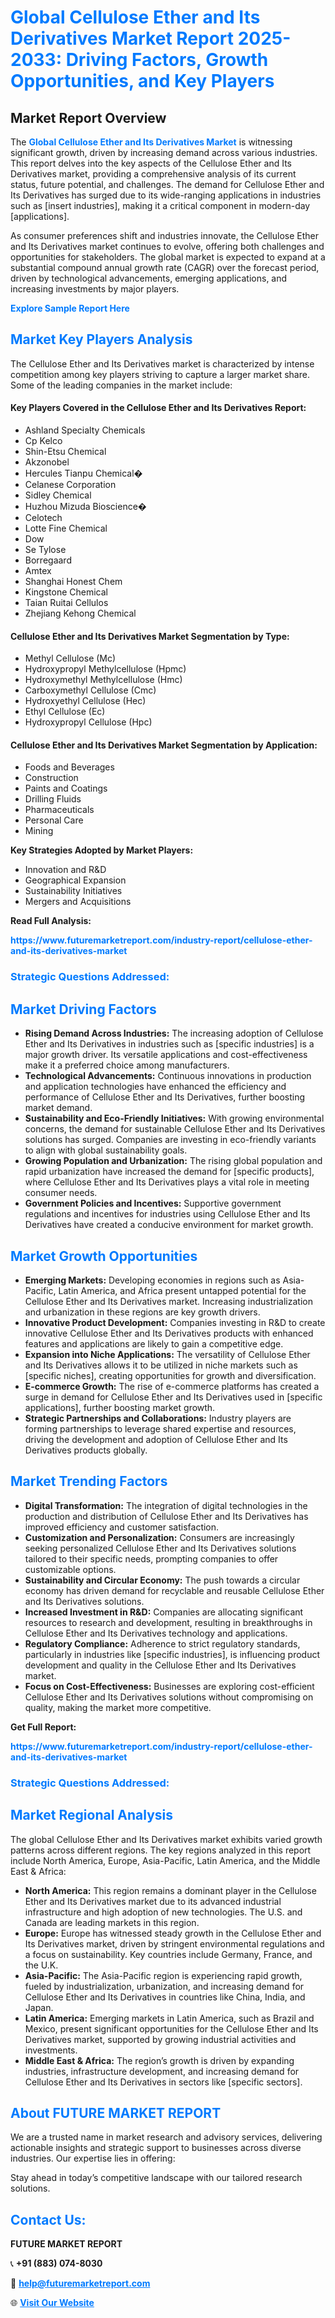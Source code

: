 <h1 style="color: #007BFF;">Global Cellulose Ether and Its Derivatives Market Report 2025-2033: Driving Factors, Growth Opportunities, and Key Players</h1>

<section id="overview">
<h2>Market Report Overview</h2>
<p>The <a href="https://www.futuremarketreport.com/industry-report/cellulose-ether-and-its-derivatives-market" style="color: #007BFF; text-decoration: none;"><strong>Global Cellulose Ether and Its Derivatives Market</strong></a> is witnessing significant growth, driven by increasing demand across various industries. This report delves into the key aspects of the Cellulose Ether and Its Derivatives market, providing a comprehensive analysis of its current status, future potential, and challenges. The demand for Cellulose Ether and Its Derivatives has surged due to its wide-ranging applications in industries such as [insert industries], making it a critical component in modern-day [applications].</p>
<p>As consumer preferences shift and industries innovate, the Cellulose Ether and Its Derivatives market continues to evolve, offering both challenges and opportunities for stakeholders. The global market is expected to expand at a substantial compound annual growth rate (CAGR) over the forecast period, driven by technological advancements, emerging applications, and increasing investments by major players.</p>
</section>

<section id="overview">
<p><a href="https://www.futuremarketreport.com/request-sample/reportId=31294" style="color: #007BFF; text-decoration: none;"><strong>Explore Sample Report Here</strong></a></p>
</section>

<section id="key-players">
<h2 style="color: #007BFF;">Market Key Players Analysis</h2>
<p>The Cellulose Ether and Its Derivatives market is characterized by intense competition among key players striving to capture a larger market share. Some of the leading companies in the market include:</p>
<h4>Key Players Covered in the Cellulose Ether and Its Derivatives Report:</h4>
<ul><li>Ashland Specialty Chemicals</li><li>Cp Kelco</li><li>Shin-Etsu Chemical</li><li>Akzonobel</li><li>Hercules Tianpu Chemical�</li><li>Celanese Corporation</li><li>Sidley Chemical</li><li>Huzhou Mizuda Bioscience�</li><li>Celotech</li><li>Lotte Fine Chemical</li><li>Dow</li><li>Se Tylose</li><li>Borregaard</li><li>Amtex</li><li>Shanghai Honest Chem</li><li>Kingstone Chemical</li><li>Taian Ruitai Cellulos</li><li>Zhejiang Kehong Chemical</li></ul>
<h4>Cellulose Ether and Its Derivatives Market Segmentation by Type:</h4>
<ul><li>Methyl Cellulose (Mc)</li><li>Hydroxypropyl Methylcellulose (Hpmc)</li><li>Hydroxymethyl Methylcellulose (Hmc)</li><li>Carboxymethyl Cellulose (Cmc)</li><li>Hydroxyethyl Cellulose (Hec)</li><li>Ethyl Cellulose (Ec)</li><li>Hydroxypropyl Cellulose (Hpc)</li></ul>

<h4>Cellulose Ether and Its Derivatives Market Segmentation by Application:</h4>
<ul><li>Foods and Beverages</li><li>Construction</li><li>Paints and Coatings</li><li>Drilling Fluids</li><li>Pharmaceuticals</li><li>Personal Care</li><li>Mining</li></ul>
<p><strong>Key Strategies Adopted by Market Players:</strong></p>
<ul>
<li>Innovation and R&D</li>
<li>Geographical Expansion</li>
<li>Sustainability Initiatives</li>
<li>Mergers and Acquisitions</li>
</ul>
</section>

<section>
<p><strong>Read Full Analysis: </strong></p><a href="https://www.futuremarketreport.com/industry-report/cellulose-ether-and-its-derivatives-market" style="color: #007BFF; text-decoration: none;"><strong>https://www.futuremarketreport.com/industry-report/cellulose-ether-and-its-derivatives-market</strong></a>
<h3 style="color: #007BFF;">Strategic Questions Addressed:</h3>
</section>

<section id="driving-factors">
<h2 style="color: #007BFF;">Market Driving Factors</h2>
<ul>
<li><strong>Rising Demand Across Industries:</strong> The increasing adoption of Cellulose Ether and Its Derivatives in industries such as [specific industries] is a major growth driver. Its versatile applications and cost-effectiveness make it a preferred choice among manufacturers.</li>
<li><strong>Technological Advancements:</strong> Continuous innovations in production and application technologies have enhanced the efficiency and performance of Cellulose Ether and Its Derivatives, further boosting market demand.</li>
<li><strong>Sustainability and Eco-Friendly Initiatives:</strong> With growing environmental concerns, the demand for sustainable Cellulose Ether and Its Derivatives solutions has surged. Companies are investing in eco-friendly variants to align with global sustainability goals.</li>
<li><strong>Growing Population and Urbanization:</strong> The rising global population and rapid urbanization have increased the demand for [specific products], where Cellulose Ether and Its Derivatives plays a vital role in meeting consumer needs.</li>
<li><strong>Government Policies and Incentives:</strong> Supportive government regulations and incentives for industries using Cellulose Ether and Its Derivatives have created a conducive environment for market growth.</li>
</ul>
</section>

<section id="growth-opportunities">
<h2 style="color: #007BFF;">Market Growth Opportunities</h2>
<ul>
<li><strong>Emerging Markets:</strong> Developing economies in regions such as Asia-Pacific, Latin America, and Africa present untapped potential for the Cellulose Ether and Its Derivatives market. Increasing industrialization and urbanization in these regions are key growth drivers.</li>
<li><strong>Innovative Product Development:</strong> Companies investing in R&D to create innovative Cellulose Ether and Its Derivatives products with enhanced features and applications are likely to gain a competitive edge.</li>
<li><strong>Expansion into Niche Applications:</strong> The versatility of Cellulose Ether and Its Derivatives allows it to be utilized in niche markets such as [specific niches], creating opportunities for growth and diversification.</li>
<li><strong>E-commerce Growth:</strong> The rise of e-commerce platforms has created a surge in demand for Cellulose Ether and Its Derivatives used in [specific applications], further boosting market growth.</li>
<li><strong>Strategic Partnerships and Collaborations:</strong> Industry players are forming partnerships to leverage shared expertise and resources, driving the development and adoption of Cellulose Ether and Its Derivatives products globally.</li>
</ul>
</section>

<section id="trending-factors">
<h2 style="color: #007BFF;">Market Trending Factors</h2>
<ul>
<li><strong>Digital Transformation:</strong> The integration of digital technologies in the production and distribution of Cellulose Ether and Its Derivatives has improved efficiency and customer satisfaction.</li>
<li><strong>Customization and Personalization:</strong> Consumers are increasingly seeking personalized Cellulose Ether and Its Derivatives solutions tailored to their specific needs, prompting companies to offer customizable options.</li>
<li><strong>Sustainability and Circular Economy:</strong> The push towards a circular economy has driven demand for recyclable and reusable Cellulose Ether and Its Derivatives solutions.</li>
<li><strong>Increased Investment in R&D:</strong> Companies are allocating significant resources to research and development, resulting in breakthroughs in Cellulose Ether and Its Derivatives technology and applications.</li>
<li><strong>Regulatory Compliance:</strong> Adherence to strict regulatory standards, particularly in industries like [specific industries], is influencing product development and quality in the Cellulose Ether and Its Derivatives market.</li>
<li><strong>Focus on Cost-Effectiveness:</strong> Businesses are exploring cost-efficient Cellulose Ether and Its Derivatives solutions without compromising on quality, making the market more competitive.</li>
</ul>
</section>

<section>
<p><strong>Get Full Report: </strong></p><a href="https://www.futuremarketreport.com/industry-report/cellulose-ether-and-its-derivatives-market" style="color: #007BFF; text-decoration: none;"><strong>https://www.futuremarketreport.com/industry-report/cellulose-ether-and-its-derivatives-market</strong></a>
<h3 style="color: #007BFF;">Strategic Questions Addressed:</h3>
</section>


<section id="regional-analysis">
<h2 style="color: #007BFF;">Market Regional Analysis</h2>
<p>The global Cellulose Ether and Its Derivatives market exhibits varied growth patterns across different regions. The key regions analyzed in this report include North America, Europe, Asia-Pacific, Latin America, and the Middle East & Africa:</p>
<ul>
<li><strong>North America:</strong> This region remains a dominant player in the Cellulose Ether and Its Derivatives market due to its advanced industrial infrastructure and high adoption of new technologies. The U.S. and Canada are leading markets in this region.</li>
<li><strong>Europe:</strong> Europe has witnessed steady growth in the Cellulose Ether and Its Derivatives market, driven by stringent environmental regulations and a focus on sustainability. Key countries include Germany, France, and the U.K.</li>
<li><strong>Asia-Pacific:</strong> The Asia-Pacific region is experiencing rapid growth, fueled by industrialization, urbanization, and increasing demand for Cellulose Ether and Its Derivatives in countries like China, India, and Japan.</li>
<li><strong>Latin America:</strong> Emerging markets in Latin America, such as Brazil and Mexico, present significant opportunities for the Cellulose Ether and Its Derivatives market, supported by growing industrial activities and investments.</li>
<li><strong>Middle East & Africa:</strong> The region’s growth is driven by expanding industries, infrastructure development, and increasing demand for Cellulose Ether and Its Derivatives in sectors like [specific sectors].</li>
</ul>
</section>

<footer>
<h2 style="color: #007BFF;">About FUTURE MARKET REPORT</h2>
<p>We are a trusted name in market research and advisory services, delivering actionable insights and strategic support to businesses across diverse industries. Our expertise lies in offering:</p>

<p>Stay ahead in today’s competitive landscape with our tailored research solutions.</p>

<h2 style="color: #007BFF;">Contact Us:</h2>
<p><strong>FUTURE MARKET REPORT</strong></p>
<p>📞 <strong>+91 (883) 074-8030</strong></p>
<p>📧 <strong><a href="mailto:help@futuremarketreport.com" style="color: #007BFF;">help@futuremarketreport.com</a></strong></p>
<p>🌐 <strong><a href="https://www.futuremarketreport.com/" style="color: #007BFF;">Visit Our Website</a></strong></p>
</footer>